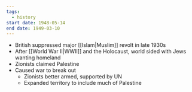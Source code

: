 ```yaml
---
tags:
  - history
start date: 1948-05-14
end date: 1949-03-10
---
```

- British suppressed major [[Islam|Muslim]] revolt in late 1930s
- After [[World War II|WWII]] and the Holocaust, world sided with Jews wanting homeland
- Zionists claimed Palestine
- Caused war to break out
	- Zionists better armed, supported by UN
	- Expanded territory to include much of Palestine
